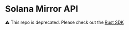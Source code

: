 # Solana Mirror API

⚠️ This repo is deprecated. Please check out the [Rust SDK](https://github.com/solana-mirror/rust-sdk)
